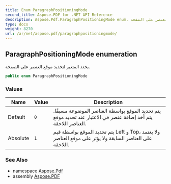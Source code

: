 ```yaml
---
title: Enum ParagraphPositioningMode
second_title: Aspose.PDF for .NET API Reference
description: Aspose.Pdf.ParagraphPositioningMode enum. يحدد المتغير لتحديد موقع العنصر على الصفحة
type: docs
weight: 8270
url: /ar/net/aspose.pdf/paragraphpositioningmode/
---
```

## ParagraphPositioningMode enumeration

يحدد المتغير لتحديد موقع العنصر على الصفحة.

```csharp
public enum ParagraphPositioningMode
```

### Values

| Name | Value | Description |
| --- | --- | --- |
| Default | `0` | يتم تحديد الموقع بواسطة العناصر الموضوعة مسبقًا. يتم أخذ إضافة عنصر في الاعتبار عند تحديد موقع العناصر اللاحقة. |
| Absolute | `1` | يتم تحديد الموقع بواسطة قيم Left و Top، ولا يعتمد على العناصر السابقة ولا يؤثر على موقع العناصر اللاحقة. |

### See Also

* namespace [Aspose.Pdf](../../aspose.pdf/)
* assembly [Aspose.PDF](../../)